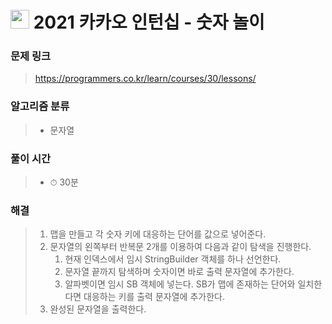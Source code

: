 # <img src="https://programmers.co.kr/assets/bi-symbol-light-49a242793b7a8b540cfc3489b918e3bb2a6724f1641572c14c575265d7aeea38.png" width=30>  2021 카카오 인턴십 - 숫자 놀이

### 문제 링크
> https://programmers.co.kr/learn/courses/30/lessons/

### 알고리즘 분류
>- 문자열

### 풀이 시간
>- ⏱ 30분

### 해결
>1. 맵을 만들고 각 숫자 키에 대응하는 단어를 값으로 넣어준다.
>2. 문자열의 왼쪽부터 반복문 2개를 이용하여 다음과 같이 탐색을 진행한다.
>       1. 현재 인덱스에서 임시 StringBuilder 객체를 하나 선언한다.
>       2. 문자열 끝까지 탐색하며 숫자이면 바로 출력 문자열에 추가한다.
>       3. 알파벳이면 임시 SB 객체에 넣는다. SB가 맵에 존재하는 단어와 일치한다면 대응하는 키를 출력 문자열에 추가한다.
>3. 완성된 문자열을 출력한다.
